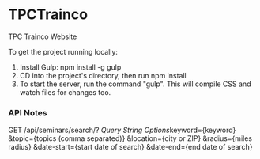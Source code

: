 # TPCTrainco
TPC Trainco Website

To get the project running locally:
1. Install Gulp: npm install -g gulp
2. CD into the project's directory, then run npm install
3. To start the server, run the command "gulp". This will compile CSS and watch files for changes too.

### API Notes
GET /api/seminars/search/?
*Query String Options*​
keyword={keyword}
&topic={topics (comma separated)}
&location={city or ZIP}
&radius={miles radius}
&date-start={start date of search}
&date-end={end date of search}
